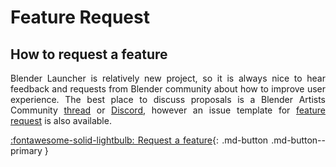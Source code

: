 <style>body {text-align: justify}</style>

# Feature Request

## How to request a feature

Blender Launcher is relatively new project, so it is always nice to hear feedback and requests from Blender community about how to improve user experience. The best place to discuss proposals is a Blender Artists Community [thread](https://blenderartists.org/t/blender-launcher-standalone-software-client) or [Discord](https://discord.gg/3jrTZFJkTd), however an issue template for [feature request](https://github.com/Victor-IX/Blender-Launcher-V2/issues/new?assignees=Victor-IX&labels=enhancement&template=feature_request.md&title=) is also available.

[:fontawesome-solid-lightbulb: Request a feature](https://github.com/Victor-IX/Blender-Launcher-V2/issues/new?assignees=Victor-IX&labels=enhancement&template=feature_request.md&title=){: .md-button .md-button--primary }
